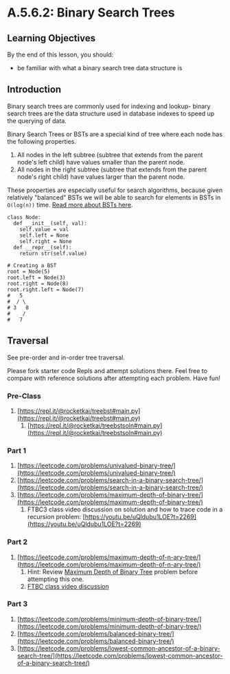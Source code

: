 # A.5.6.2: Binary Search Trees

## Learning Objectives

By the end of this lesson, you should:

- be familiar with what a binary search tree data structure is

## Introduction

Binary search trees are commonly used for indexing and lookup- binary search trees are the data structure used in database indexes to speed up the querying of data.

Binary Search Trees or BSTs are a special kind of tree where each node has the following properties.

1. All nodes in the left subtree (subtree that extends from the parent node's left child) have values smaller than the parent node.
2. All nodes in the right subtree (subtree that extends from the parent node's right child) have values larger than the parent node.

These properties are especially useful for search algorithms, because given relatively "balanced" BSTs we will be able to search for elements in BSTs in `O(log(n))` time. [Read more about BSTs here](https://www.geeksforgeeks.org/binary-search-tree-data-structure/).

```
class Node:
  def __init__(self, val):
    self.value = val
    self.left = None
    self.right = None
  def __repr__(self):
    return str(self.value)

# Creating a BST
root = Node(5)
root.left = Node(3)
root.right = Node(8)
root.right.left = Node(7)
#   5
#  / \
# 3   8
#    /
#   7
```

## Traversal

See pre-order and in-order tree traversal.

Please fork starter code Repls and attempt solutions there. Feel free to compare with reference solutions after attempting each problem. Have fun!

### Pre-Class

1. [https://repl.it/@rocketkai/treebst#main.py](https://repl.it/@rocketkai/treebst#main.py)
   1. [https://repl.it/@rocketkai/treebstsoln#main.py](https://repl.it/@rocketkai/treebstsoln#main.py)

### Part 1

1. [https://leetcode.com/problems/univalued-binary-tree/](https://leetcode.com/problems/univalued-binary-tree/)
2. [https://leetcode.com/problems/search-in-a-binary-search-tree/](https://leetcode.com/problems/search-in-a-binary-search-tree/)
3. [https://leetcode.com/problems/maximum-depth-of-binary-tree/](https://leetcode.com/problems/maximum-depth-of-binary-tree/)
   1. FTBC3 class video discussion on solution and how to trace code in a recursion problem: [https://youtu.be/uQldubu1LOE?t=2269](https://youtu.be/uQldubu1LOE?t=2269)

### Part 2

1. [https://leetcode.com/problems/maximum-depth-of-n-ary-tree/](https://leetcode.com/problems/maximum-depth-of-n-ary-tree/)
   1. Hint: Review [Maximum Depth of Binary Tree](https://leetcode.com/problems/maximum-depth-of-binary-tree/) problem before attempting this one.
   2. [FTBC class video discussion](https://youtu.be/L2gtfJBxKzE?t=5329)

### Part 3

1. [https://leetcode.com/problems/minimum-depth-of-binary-tree/](https://leetcode.com/problems/minimum-depth-of-binary-tree/)
2. [https://leetcode.com/problems/balanced-binary-tree/](https://leetcode.com/problems/balanced-binary-tree/)
3. [https://leetcode.com/problems/lowest-common-ancestor-of-a-binary-search-tree/](https://leetcode.com/problems/lowest-common-ancestor-of-a-binary-search-tree/)
